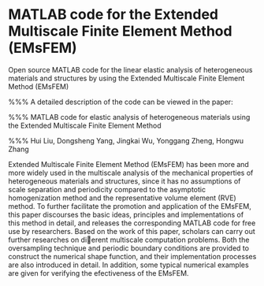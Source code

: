 # MATLAB code for the Extended Multiscale Finite Element Method (EMsFEM)
Open source MATLAB code for the linear elastic analysis of heterogeneous materials and structures by using the Extended Multiscale Finite Element Method (EMsFEM)

%%% A detailed description of the code can be viewed in the paper:

%%% MATLAB code for elastic analysis of heterogeneous materials using the Extended Multiscale Finite Element Method

%%% Hui Liu, Dongsheng Yang, Jingkai Wu, Yonggang Zheng, Hongwu Zhang


Extended Multiscale Finite Element Method (EMsFEM) has been more and more widely used in the multiscale analysis of the mechanical properties of heterogeneous materials and structures, since it has no assumptions of scale separation and periodicity compared to the asymptotic homogenization method and the representative volume element (RVE) method. To further facilitate the promotion and application of the EMsFEM, this paper discourses the basic ideas, principles and implementations of this method in detail, and releases the corresponding MATLAB code for free use by researchers. Based on the work of this paper, scholars can carry out further researches on dierent multiscale computation problems. Both the oversampling technique and periodic boundary conditions are provided to construct the numerical shape function, and their implementation processes are also introduced in detail. In addition, some typical numerical examples are given for verifying the efectiveness of the EMsFEM.
